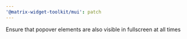 ```yaml
---
'@matrix-widget-toolkit/mui': patch
---
```


Ensure that popover elements are also visible in fullscreen at all times
